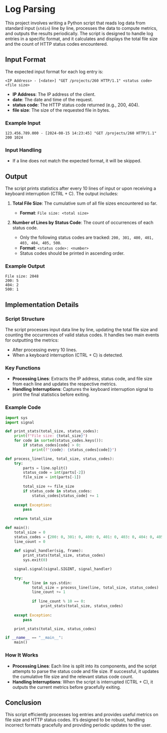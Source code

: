 # Log Parsing

This project involves writing a Python script that reads log data from standard input (`stdin`) line by line, processes the data to compute metrics, and outputs the results periodically. The script is designed to handle log entries in a specific format, and it calculates and displays the total file size and the count of HTTP status codes encountered.

## Input Format

The expected input format for each log entry is:

```
<IP Address> - [<date>] "GET /projects/260 HTTP/1.1" <status code> <file size>
```

- **IP Address**: The IP address of the client.
- **date**: The date and time of the request.
- **status code**: The HTTP status code returned (e.g., 200, 404).
- **file size**: The size of the requested file in bytes.

### Example Input
```
123.456.789.000 - [2024-08-15 14:23:45] "GET /projects/260 HTTP/1.1" 200 1024
```

### Input Handling
- If a line does not match the expected format, it will be skipped.

## Output

The script prints statistics after every 10 lines of input or upon receiving a keyboard interruption (CTRL + C). The output includes:

1. **Total File Size**: The cumulative sum of all file sizes encountered so far.
    - **Format**: `File size: <total size>`

2. **Number of Lines by Status Code**: The count of occurrences of each status code.
    - Only the following status codes are tracked: `200, 301, 400, 401, 403, 404, 405, 500`.
    - **Format**: `<status code>: <number>`
    - Status codes should be printed in ascending order.

### Example Output
```
File size: 2048
200: 5
404: 2
500: 1
```

## Implementation Details

### Script Structure
The script processes input data line by line, updating the total file size and counting the occurrences of valid status codes. It handles two main events for outputting the metrics:
- After processing every 10 lines.
- When a keyboard interruption (CTRL + C) is detected.

### Key Functions
- **Processing Lines**: Extracts the IP address, status code, and file size from each line and updates the respective metrics.
- **Handling Interruptions**: Captures the keyboard interruption signal to print the final statistics before exiting.

### Example Code

```python
import sys
import signal

def print_stats(total_size, status_codes):
    print(f"File size: {total_size}")
    for code in sorted(status_codes.keys()):
        if status_codes[code] > 0:
            print(f"{code}: {status_codes[code]}")

def process_line(line, total_size, status_codes):
    try:
        parts = line.split()
        status_code = int(parts[-2])
        file_size = int(parts[-1])
        
        total_size += file_size
        if status_code in status_codes:
            status_codes[status_code] += 1
            
    except Exception:
        pass
    
    return total_size

def main():
    total_size = 0
    status_codes = {200: 0, 301: 0, 400: 0, 401: 0, 403: 0, 404: 0, 405: 0, 500: 0}
    line_count = 0
    
    def signal_handler(sig, frame):
        print_stats(total_size, status_codes)
        sys.exit(0)

    signal.signal(signal.SIGINT, signal_handler)
    
    try:
        for line in sys.stdin:
            total_size = process_line(line, total_size, status_codes)
            line_count += 1
            
            if line_count % 10 == 0:
                print_stats(total_size, status_codes)
                
    except Exception:
        pass

    print_stats(total_size, status_codes)

if __name__ == "__main__":
    main()
```

### How It Works
- **Processing Lines**: Each line is split into its components, and the script attempts to parse the status code and file size. If successful, it updates the cumulative file size and the relevant status code count.
- **Handling Interruptions**: When the script is interrupted (CTRL + C), it outputs the current metrics before gracefully exiting.

## Conclusion

This script efficiently processes log entries and provides useful metrics on file size and HTTP status codes. It’s designed to be robust, handling incorrect formats gracefully and providing periodic updates to the user.
